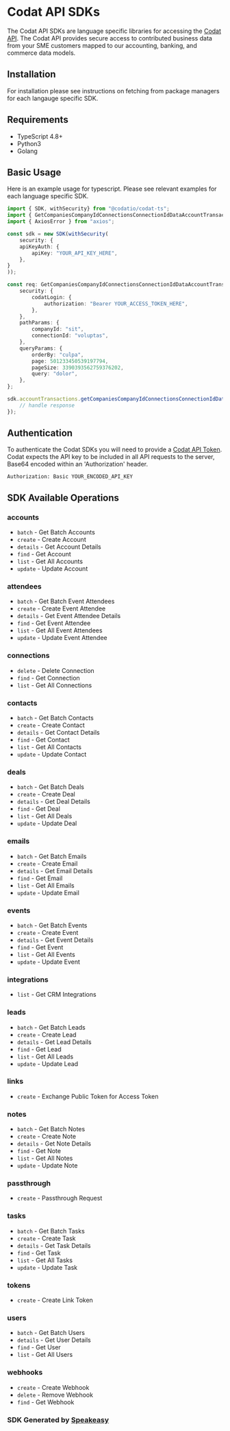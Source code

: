 # Codat API SDKs

The Codat API SDKs are language specific libraries for accessing the [Codat API](https://docs.codat.io/reference/using-codats-api-1). The Codat API provides secure access to contributed business data from your SME customers mapped to our accounting, banking, and commerce data models.

## Installation

For installation please see instructions on fetching from package managers for each langauge specific SDK.

## Requirements

- TypeScript 4.8+
- Python3
- Golang

## Basic Usage

Here is an example usage for typescript. Please see relevant examples for each language specific SDK.

```typescript
import { SDK, withSecurity} from "@codatio/codat-ts";
import { GetCompaniesCompanyIdConnectionsConnectionIdDataAccountTransactionsRequest, GetCompaniesCompanyIdConnectionsConnectionIdDataAccountTransactionsResponse } from "@codatio/codat-ts/src/sdk/models/operations";
import { AxiosError } from "axios";

const sdk = new SDK(withSecurity(
    security: {
    apiKeyAuth: {
        apiKey: "YOUR_API_KEY_HERE",
    },
}
));

const req: GetCompaniesCompanyIdConnectionsConnectionIdDataAccountTransactionsRequest = {
    security: {
        codatLogin: {
            authorization: "Bearer YOUR_ACCESS_TOKEN_HERE",
        },
    },
    pathParams: {
        companyId: "sit",
        connectionId: "voluptas",
    },
    queryParams: {
        orderBy: "culpa",
        page: 501233450539197794,
        pageSize: 3390393562759376202,
        query: "dolor",
    },
};

sdk.accountTransactions.getCompaniesCompanyIdConnectionsConnectionIdDataAccountTransactions(req).then((res: GetCompaniesCompanyIdConnectionsConnectionIdDataAccountTransactionsResponse | AxiosError) => {
    // handle response
});
```

## Authentication

To authenticate the Codat SDKs you will need to provide a [Codat API Token](https://docs.codat.io/reference/authentication). Codat expects the API key to be included in all API requests to the server, Base64 encoded within an 'Authorization' header.

`Authorization: Basic YOUR_ENCODED_API_KEY`

<!-- Start SDK Available Operations -->

## SDK Available Operations

### accounts

- `batch` - Get Batch Accounts
- `create` - Create Account
- `details` - Get Account Details
- `find` - Get Account
- `list` - Get All Accounts
- `update` - Update Account

### attendees

- `batch` - Get Batch Event Attendees
- `create` - Create Event Attendee
- `details` - Get Event Attendee Details
- `find` - Get Event Attendee
- `list` - Get All Event Attendees
- `update` - Update Event Attendee

### connections

- `delete` - Delete Connection
- `find` - Get Connection
- `list` - Get All Connections

### contacts

- `batch` - Get Batch Contacts
- `create` - Create Contact
- `details` - Get Contact Details
- `find` - Get Contact
- `list` - Get All Contacts
- `update` - Update Contact

### deals

- `batch` - Get Batch Deals
- `create` - Create Deal
- `details` - Get Deal Details
- `find` - Get Deal
- `list` - Get All Deals
- `update` - Update Deal

### emails

- `batch` - Get Batch Emails
- `create` - Create Email
- `details` - Get Email Details
- `find` - Get Email
- `list` - Get All Emails
- `update` - Update Email

### events

- `batch` - Get Batch Events
- `create` - Create Event
- `details` - Get Event Details
- `find` - Get Event
- `list` - Get All Events
- `update` - Update Event

### integrations

- `list` - Get CRM Integrations

### leads

- `batch` - Get Batch Leads
- `create` - Create Lead
- `details` - Get Lead Details
- `find` - Get Lead
- `list` - Get All Leads
- `update` - Update Lead

### links

- `create` - Exchange Public Token for Access Token

### notes

- `batch` - Get Batch Notes
- `create` - Create Note
- `details` - Get Note Details
- `find` - Get Note
- `list` - Get All Notes
- `update` - Update Note

### passthrough

- `create` - Passthrough Request

### tasks

- `batch` - Get Batch Tasks
- `create` - Create Task
- `details` - Get Task Details
- `find` - Get Task
- `list` - Get All Tasks
- `update` - Update Task

### tokens

- `create` - Create Link Token

### users

- `batch` - Get Batch Users
- `details` - Get User Details
- `find` - Get User
- `list` - Get All Users

### webhooks

- `create` - Create Webhook
- `delete` - Remove Webhook
- `find` - Get Webhook

<!-- End SDK Available Operations -->

### SDK Generated by [Speakeasy](https://docs.speakeasyapi.dev/docs/using-speakeasy/client-sdks)

